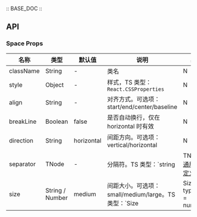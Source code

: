:: BASE_DOC ::

## API
### Space Props

名称 | 类型 | 默认值 | 说明 | 必传
-- | -- | -- | -- | --
className | String | - | 类名 | N
style | Object | - | 样式，TS 类型：`React.CSSProperties` | N
align | String | - | 对齐方式。可选项：start/end/center/baseline | N
breakLine | Boolean | false | 是否自动换行，仅在 horizontal 时有效	 | N
direction | String | horizontal | 间距方向。可选项：vertical/horizontal | N
separator | TNode | - | 分隔符。TS 类型：`string | TNode`。[通用类型定义](https://github.com/Tencent/tdesign-react/blob/develop/src/common.ts) | N
size | String / Number | medium | 间距大小。可选项：small/medium/large。TS 类型：`Size | Size[]` `type Size = number | string | SizeEnum`。[通用类型定义](https://github.com/Tencent/tdesign-react/blob/develop/src/common.ts)。[详细类型定义](https://github.com/Tencent/tdesign-react/blob/develop/src/space/type.ts) | N
